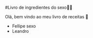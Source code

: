 #Livro de ingredientes do sexo:man_cook:

Olá, bem vindo ao meu livro de receitas :wave:

- Fellipe sexo
- Leandro